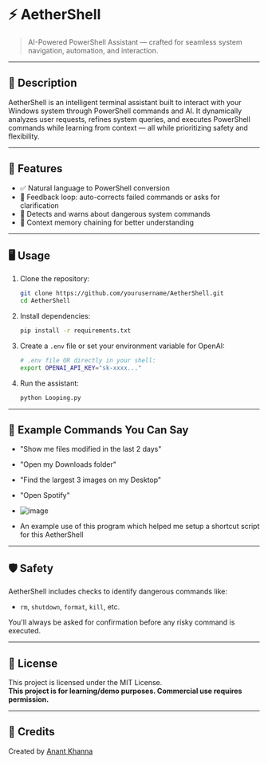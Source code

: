 # ⚡ AetherShell

> AI-Powered PowerShell Assistant — crafted for seamless system navigation, automation, and interaction.

---

## 📌 Description

AetherShell is an intelligent terminal assistant built to interact with your Windows system through PowerShell commands and AI. It dynamically analyzes user requests, refines system queries, and executes PowerShell commands while learning from context — all while prioritizing safety and flexibility.

---

## 🚀 Features

- ✅ Natural language to PowerShell conversion
- 🔁 Feedback loop: auto-corrects failed commands or asks for clarification
- 🔐 Detects and warns about dangerous system commands
- 🧠 Context memory chaining for better understanding

---

## 🖥️ Usage

1. Clone the repository:
   ```bash
   git clone https://github.com/yourusername/AetherShell.git
   cd AetherShell
   ```

2. Install dependencies:
   ```bash
   pip install -r requirements.txt
   ```

3. Create a `.env` file or set your environment variable for OpenAI:
   ```bash
   # .env file OR directly in your shell:
   export OPENAI_API_KEY="sk-xxxx..."
   ```

4. Run the assistant:
   ```bash
   python Looping.py
   ```

---

## 🧪 Example Commands You Can Say

- "Show me files modified in the last 2 days"
- "Open my Downloads folder"
- "Find the largest 3 images on my Desktop"
- "Open Spotify"
  
- ![image](https://github.com/user-attachments/assets/2e38898c-b3ed-40f4-95f3-b3babc3deed1)
- An example use of this program which helped me setup a shortcut script for this AetherShell


---

## 🛡️ Safety

AetherShell includes checks to identify dangerous commands like:
- `rm`, `shutdown`, `format`, `kill`, etc.

You'll always be asked for confirmation before any risky command is executed.

---

## 📜 License

This project is licensed under the MIT License.  
**This project is for learning/demo purposes. Commercial use requires permission.**

---

## 🌟 Credits

Created by [Anant Khanna](https://github.com/itsanantk)  

